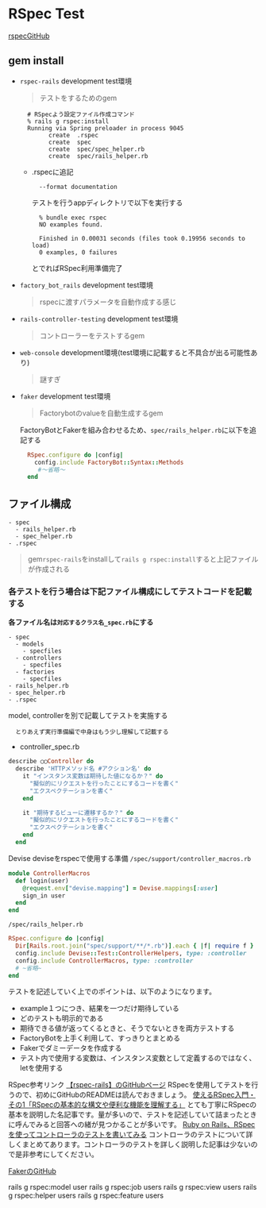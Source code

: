 # RSpec Test
[rspecGitHub](https://github.com/rspec/rspec-rails)
## gem install
  - `rspec-rails` development test環境
    > テストをするためのgem
    ```shell
      # RSpecよう設定ファイル作成コマンド
      % rails g rspec:install
      Running via Spring preloader in process 9045
            create  .rspec
            create  spec
            create  spec/spec_helper.rb
            create  spec/rails_helper.rb
    ```

    - .rspecに追記
      ```.rspec
        --format documentation
      ```
      テストを行うappディレクトリで以下を実行する
      ```shell
        % bundle exec rspec
        NO examples found.

        Finished in 0.00031 seconds (files took 0.19956 seconds to load)
        0 examples, 0 failures
      ```
      とでればRSpec利用準備完了
  - `factory_bot_rails` development test環境
    > rspecに渡すパラメータを自動作成する感じ
  - `rails-controller-testing` development test環境
    > コントローラーをテストするgem
  - `web-console` development環境(test環境に記載すると不具合が出る可能性あり)
    > 謎すぎ
  - `faker` development test環境
    > Factorybotのvalueを自動生成するgem

    FactoryBotとFakerを組み合わせるため、`spec/rails_helper.rb`に以下を追記する
    ```ruby
      RSpec.configure do |config|
        config.include FactoryBot::Syntax::Methods
         #〜省略〜
      end
    ```

## ファイル構成
    - spec
      - rails_helper.rb
      - spec_helper.rb
    - .rspec
  > gem`rspec-rails`をinstallして`rails g rspec:install`すると上記ファイルが作成される

  ### 各テストを行う場合は下記ファイル構成にしてテストコードを記載する
  **各ファイル名は`対応するクラス名_spec.rb`にする**

    - spec
      - models
        - specfiles
      - controllers
        - specfiles
      - factories
        - specfiles
    - rails_helper.rb
    - spec_helper.rb
    - .rspec
  model, controllerを別で記載してテストを実施する


```
  とりあえず実行準備編で中身はもう少し理解して記載する
```

- controller_spec.rb
``` ruby
describe ◯◯Controller do
  describe 'HTTPメソッド名 #アクション名' do
    it "インスタンス変数は期待した値になるか？" do
      "擬似的にリクエストを行ったことにするコードを書く"
      "エクスペクテーションを書く"
    end

    it "期待するビューに遷移するか？" do
      "擬似的にリクエストを行ったことにするコードを書く"
      "エクスペクテーションを書く"
    end
  end

```


Devise
deviseをrspecで使用する準備
`/spec/support/controller_macros.rb`
```ruby
module ControllerMacros
  def login(user)
    @request.env["devise.mapping"] = Devise.mappings[:user]
    sign_in user
  end
end
```

`/spec/rails_helper.rb`
```ruby
RSpec.configure do |config|
  Dir[Rails.root.join("spec/support/**/*.rb")].each { |f| require f }
  config.include Devise::Test::ControllerHelpers, type: :controller
  config.include ControllerMacros, type: :controller
  # ~省略~
end
```



テストを記述していく上でのポイントは、以下のようになります。
- example１つにつき、結果を一つだけ期待している
- どのテストも明示的である
- 期待できる値が返ってくるときと、そうでないときを両方テストする
- FactoryBotを上手く利用して、すっきりとまとめる
- Fakerでダミーデータを作成する
- テスト内で使用する変数は、インスタンス変数として定義するのではなく、letを使用する

RSpec参考リンク
[【rspec-rails】のGitHubページ](https://github.com/rspec/rspec-rails)
RSpecを使用してテストを行うので、初めにGitHubのREADMEは読んでおきましょう。
[使えるRSpec入門・その1「RSpecの基本的な構文や便利な機能を理解する」](http://qiita.com/jnchito/items/42193d066bd61c740612#subject-%E3%82%92%E4%BD%BF%E3%81%A3%E3%81%A6%E3%83%86%E3%82%B9%E3%83%88%E5%AF%BE%E8%B1%A1%E3%81%AE%E3%82%AA%E3%83%96%E3%82%B8%E3%82%A7%E3%82%AF%E3%83%88%E3%82%921%E7%AE%87%E6%89%80%E3%81%AB%E3%81%BE%E3%81%A8%E3%82%81%E3%82%8B)
とても丁寧にRSpecの基本を説明した名記事です。量が多いので、テストを記述していて詰まったときに呼んでみると回答への緒が見つかることが多いです。
[Ruby on Rails、RSpecを使ってコントローラのテストを書いてみる](http://blog.naichilab.com/entry/2016/01/19/011514)
コントローラのテストについて詳しくまとめてあります。コントローラのテストを詳しく説明した記事は少ないので是非参考にしてください。

[FakerのGitHub](https://github.com/stympy/faker)


rails g rspec:model user
rails g rspec:job users
rails g rspec:view users
rails g rspec:helper users
rails g rspec:feature users

